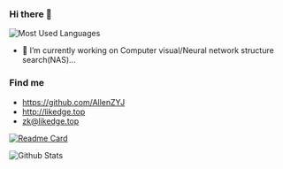 ### Hi there 👋
![Most Used Languages](https://github-readme-stats.vercel.app/api/top-langs/?username=AllenZYJ&theme=flag-india&layout=compact)

- 🔭 I’m currently working on Computer visual/Neural network structure search(NAS)...

### Find me

- <https://github.com/AllenZYJ>
- <http://likedge.top>
- <zk@likedge.top>

[![Readme Card](https://github-readme-stats.vercel.app/api/pin/?username=AllenZYJ&repo=Edge-Computing-Engine&theme=flag-india)](https://github.com/AllenZYJ/Edge-Computing-Engine)

![Github Stats](https://github-readme-stats.vercel.app/api?username=AllenZYJ&show_icons=true&theme=flag-india&count_private=true)


